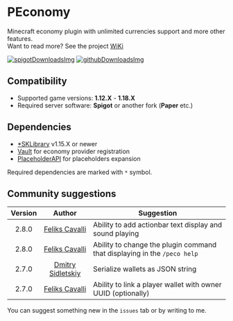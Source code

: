 [spigotDownloadsImg]: https://img.shields.io/spiget/downloads/73827?label=spigotmc%20downloads&color=B440D1&style=for-the-badge
[spigotDownloads]: https://www.spigotmc.org/resources/peconomy.73827/

[githubDownloadsImg]: https://img.shields.io/github/downloads/SoKnight/PEconomy/total.svg?label=github%20downloads&color=B440D1&style=for-the-badge
[githubDownloads]: https://github.com/SoKnight/PEconomy/releases/latest

# PEconomy
Minecraft economy plugin with unlimited currencies support and more other features.<br>
Want to read more? See the project [WiKi](https://github.com/SoKnight/PEconomy/wiki)

[![spigotDownloadsImg]][spigotDownloads] [![githubDownloadsImg]][githubDownloads]

## Compatibility
- Supported game versions: **1.12.X** - **1.18.X**
- Required server software: **Spigot** or another fork (**Paper** etc.)

## Dependencies
- [*SKLibrary](https://github.com/SoKnight/SKLibrary) v1.15.X or newer
- [Vault](https://github.com/MilkBowl/Vault) for economy provider registration
- [PlaceholderAPI](https://github.com/PlaceholderAPI/PlaceholderAPI) for placeholders expansion

Required dependencies are marked with `*` symbol.

## Community suggestions
| Version | Author | Suggestion |
|:---:|:---:|---|
| 2.8.0 | [Feliks Cavalli](https://github.com/whereareiam) | Ability to add actionbar text display and sound playing |
| 2.8.0 | [Feliks Cavalli](https://github.com/whereareiam) | Ability to change the plugin command that displaying in the `/peco help` |
| 2.7.0 | [Dmitry Sidletskiy](https://vk.com/dmtrsdltsk) | Serialize wallets as JSON string |
| 2.7.0 | [Feliks Cavalli](https://github.com/whereareiam) | Ability to link a player wallet with owner UUID (optionally) |

You can suggest something new in the `issues` tab or by writing to me.
